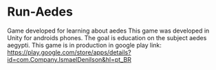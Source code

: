 # Run-Aedes

Game developed for learning about aedes
This game was developed in Unity for androids phones.
The goal is education on the subject aedes aegypti.
This game is in production in google play
link: https://play.google.com/store/apps/details?id=com.Company.IsmaelDenilson&hl=pt_BR
